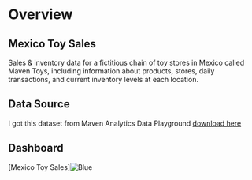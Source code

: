# Overview
## Mexico Toy Sales
Sales & inventory data for a fictitious chain of toy stores in Mexico called Maven Toys, including information about products, stores, daily transactions, and current inventory levels at each location.
## Data Source
I got this dataset from Maven Analytics Data Playground
[download here](https://mavenanalytics.io/data-playground?order=date_added%2Cdesc&search=mexico%20)
## Dashboard
[Mexico Toy Sales]![Blue](https://github.com/user-attachments/assets/9b91e508-5eca-4353-a2c8-3e63bdbaae53)

